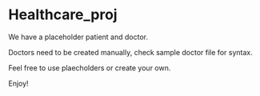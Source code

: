 # Healthcare_proj

We have a placeholder patient and doctor.

Doctors need to be created manually, check sample doctor file for syntax.

Feel free to use plaecholders or create your own.

Enjoy!
